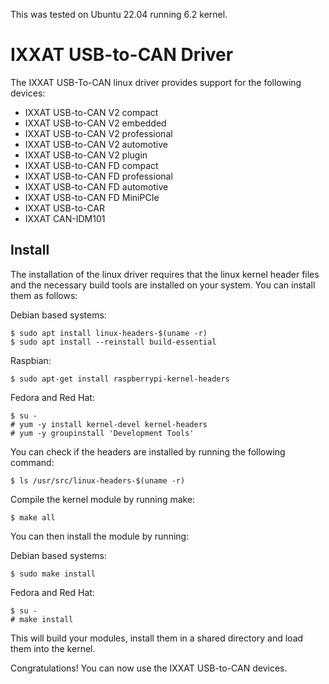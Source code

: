 This was tested on Ubuntu 22.04 running 6.2 kernel.

# IXXAT USB-to-CAN Driver

The IXXAT USB-To-CAN linux driver provides support for the following devices:

* IXXAT USB-to-CAN V2 compact
* IXXAT USB-to-CAN V2 embedded
* IXXAT USB-to-CAN V2 professional
* IXXAT USB-to-CAN V2 automotive
* IXXAT USB-to-CAN V2 plugin
* IXXAT USB-to-CAN FD compact
* IXXAT USB-to-CAN FD professional
* IXXAT USB-to-CAN FD automotive
* IXXAT USB-to-CAN FD MiniPCIe
* IXXAT USB-to-CAR
* IXXAT CAN-IDM101

## Install

The installation of the linux driver requires that the linux kernel header files
and the necessary build tools are installed on your system. You can install them as follows:

Debian based systems:

```
$ sudo apt install linux-headers-$(uname -r)
$ sudo apt install --reinstall build-essential
```

Raspbian:
```
$ sudo apt-get install raspberrypi-kernel-headers
```

Fedora and Red Hat:

```
$ su -
# yum -y install kernel-devel kernel-headers
# yum -y groupinstall 'Development Tools'
```





You can check if the headers are installed by running the following command:

```
$ ls /usr/src/linux-headers-$(uname -r)
```

Compile the kernel module by running make:

```
$ make all
```

You can then install the module by running:

Debian based systems:

```
$ sudo make install
```

Fedora and Red Hat:

```
$ su -
# make install
```

This will build your modules, install them in a shared directory and load
them into the kernel.

Congratulations! You can now use the IXXAT USB-to-CAN devices.
